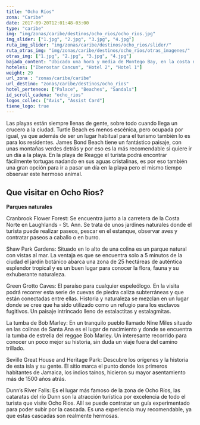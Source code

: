 ```yaml
---
title: "Ocho Ríos"
zona: "Caribe"
date: 2017-09-20T12:01:48-03:00
type: "caribe"
img: "img/zonas/caribe/destinos/ocho_rios/ocho_rios.jpg"
img_slider: ["1.jpg", "2.jpg", "3.jpg", "4.jpg"]
ruta_img_slider: "img/zonas/caribe/destinos/ocho_rios/slider/"
ruta_otras_img: "img/zonas/caribe/destinos/ocho_rios/otras_imagenes/"
otras_img: ["1.jpg", "2.jpg", "3.jpg", "4.jpg"]
bajada_content: "Ubicado una hora y media de Montego Bay, en la costa norte de Jamaica, se encuentra Ocho Ríos, es el destino turístico por excelencia de Jamaica. En su puerto pasan más cruceros que en cualquier otro puerto. En los últimos veinticinco años “Ochie”, como la llaman sus habitantes, ha pasado de ser un pequeño pueblo de pescadores a un destino turístico de clase mundial."
hoteles: ["Iberostar Cancun", "Hotel 2", "Hotel 1"]
weight: 29
url_zona : "zonas/caribe/caribe"
url_destino: "zonas/caribe/destinos/ocho_rios"
hotel_pertenece: ["Palace", "Beaches", "Sandals"]
id_scroll_cadena: "ocho_rios"
logos_collec: ["Avis", "Assist Card"]
tiene_logo: true
---
```

Las playas están siempre llenas de gente, sobre todo cuando llega un crucero a la ciudad. Turtle Beach es menos escénica, pero ocupada por igual, ya que además de ser un lugar habitual para el turismo también lo es para los residentes. James Bond Beach tiene un fantástico paisaje, con unas montañas verdes detrás y por eso es la más recomendable si quiere ir un día a la playa. En la playa de Reagge el turista podrá encontrar fácilmente tortugas nadando en sus aguas cristalinas, es por eso también una gran opción para ir a pasar un día en la playa pero el mismo tiempo observar este hermoso animal.

## Que visitar en Ocho Rios?

**Parques naturales**

Cranbrook Flower Forest: Se encuentra junto a la carretera de la Costa Norte en Laughlands - St. Ann. Se trata de unos jardines naturales donde el turista puede realizar paseos, pescar en el estanque, observar aves y contratar paseos a caballo o en burro.

Shaw Park Gardens: Situado en lo alto de una colina es un parque natural con vistas al mar. La ventaja es que se encuentra solo a 5 minutos de la ciudad el jardín botánico abarca una zona de 25 hectáreas de auténtica esplendor tropical y es un buen lugar para conocer la flora, fauna y su exhuberante naturaleza.

Green Grotto Caves: El paraíso para cualquier espeleólogo. En la visita podrá recorrer esta serie de cuevas de piedra caliza subterráneas y que están conectadas entre ellas. Historia y naturaleza se mezclan en un lugar donde se cree que ha sido utilizado como un refugio para los esclavos fugitivos. Un paisaje intrincado lleno de estalactitas y estalagmitas.

La tumba de Bob Marley: En un tranquilo pueblo llamado Nine Miles situado en las colinas de Santa Ana es el lugar de nacimiento y donde se encuentra la tumba de estrella del reggae Bob Marley. Un interesante recorrido para conocer un poco mejor su historia, sin duda un viaje fuera del camino trillado.

Seville Great House and Heritage Park: Descubre los orígenes y la historia de esta isla y su gente. El sitio marca el punto donde los primeros habitantes de Jamaica, los indios taínos, hicieron su mayor asentamiento más de 1500 años atrás.

Dunn’s River Falls: Es el lugar más famoso de la zona de Ocho Ríos, las cataratas del río Dunn son la atracción turística por excelencia de todo el turista que visite Ocho Rios. Allí se puede contratar un guía experimentado para poder subir por la cascada. Es una experiencia muy recomendable, ya que estas cascadas son realmente hermosas.
